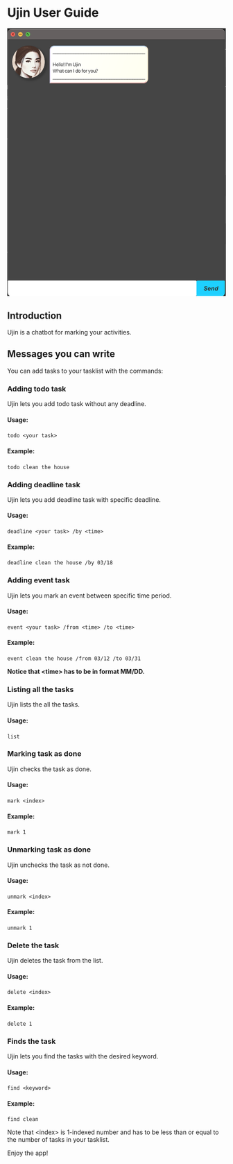 # Ujin User Guide

![Alt text](docs/UI.png)

## Introduction
Ujin is a chatbot for marking your activities.

## Messages you can write
You can add tasks to your tasklist with the commands:
### Adding todo task
Ujin lets you add todo task without any deadline.
#### Usage:
`todo <your task>`
#### Example:
`todo clean the house`
### Adding deadline task
Ujin lets you add deadline task with specific deadline.
#### Usage:
`deadline <your task> /by <time>`
#### Example:
`deadline clean the house /by 03/18`
### Adding event task
Ujin lets you mark an event between specific time period.
#### Usage:
`event <your task> /from <time> /to <time>`
#### Example:
`event clean the house /from 03/12 /to 03/31`

**Notice that &lt;time&gt; has to be in format MM/DD.**

### Listing all the tasks
Ujin lists the all the tasks.
#### Usage:
`list`

### Marking task as done
Ujin checks the task as done.
#### Usage:
`mark <index>`
#### Example:
`mark 1`

### Unmarking task as done
Ujin unchecks the task as not done.
#### Usage:
`unmark <index>`
#### Example:
`unmark 1`
### Delete the task
Ujin deletes the task from the list.
#### Usage:
`delete <index>`
#### Example:
`delete 1`

### Finds the task
Ujin lets you find the tasks with the desired keyword.
#### Usage:
`find <keyword>`
#### Example:
`find clean`

Note that &lt;index&gt; is 1-indexed number and has to be less than or equal to the number of tasks in your tasklist.

Enjoy the app!


